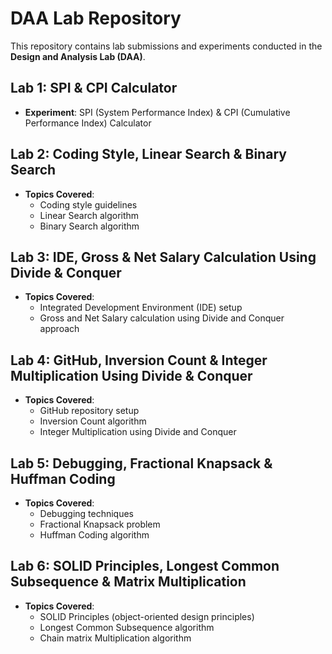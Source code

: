 # DAA Lab Repository
This repository contains lab submissions and experiments conducted in the **Design and Analysis Lab (DAA)**.

## Lab 1: SPI & CPI Calculator
- **Experiment**: SPI (System Performance Index) & CPI (Cumulative Performance Index) Calculator

## Lab 2: Coding Style, Linear Search & Binary Search
- **Topics Covered**:
  - Coding style guidelines
  - Linear Search algorithm
  - Binary Search algorithm

## Lab 3: IDE, Gross & Net Salary Calculation Using Divide & Conquer
- **Topics Covered**:
  - Integrated Development Environment (IDE) setup
  - Gross and Net Salary calculation using Divide and Conquer approach

## Lab 4: GitHub, Inversion Count & Integer Multiplication Using Divide & Conquer
- **Topics Covered**:
  - GitHub repository setup
  - Inversion Count algorithm
  - Integer Multiplication using Divide and Conquer

## Lab 5: Debugging, Fractional Knapsack & Huffman Coding
- **Topics Covered**:
  - Debugging techniques
  - Fractional Knapsack problem
  - Huffman Coding algorithm

## Lab 6: SOLID Principles, Longest Common Subsequence & Matrix Multiplication
- **Topics Covered**:
  - SOLID Principles (object-oriented design principles)
  - Longest Common Subsequence algorithm
  - Chain matrix Multiplication algorithm
